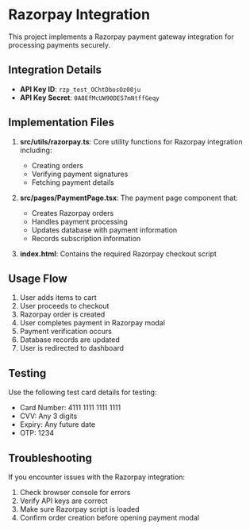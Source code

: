 # Razorpay Integration

This project implements a Razorpay payment gateway integration for processing payments securely.

## Integration Details

- **API Key ID**: `rzp_test_OChtDbosOz00ju`
- **API Key Secret**: `0A8EfMcUW90DE57mNtffGeqy`

## Implementation Files

1. **src/utils/razorpay.ts**: Core utility functions for Razorpay integration including:
   - Creating orders
   - Verifying payment signatures
   - Fetching payment details

2. **src/pages/PaymentPage.tsx**: The payment page component that:
   - Creates Razorpay orders
   - Handles payment processing
   - Updates database with payment information
   - Records subscription information

3. **index.html**: Contains the required Razorpay checkout script

## Usage Flow

1. User adds items to cart
2. User proceeds to checkout
3. Razorpay order is created
4. User completes payment in Razorpay modal
5. Payment verification occurs
6. Database records are updated
7. User is redirected to dashboard

## Testing

Use the following test card details for testing:
- Card Number: 4111 1111 1111 1111
- CVV: Any 3 digits
- Expiry: Any future date
- OTP: 1234

## Troubleshooting

If you encounter issues with the Razorpay integration:
1. Check browser console for errors
2. Verify API keys are correct
3. Make sure Razorpay script is loaded
4. Confirm order creation before opening payment modal 